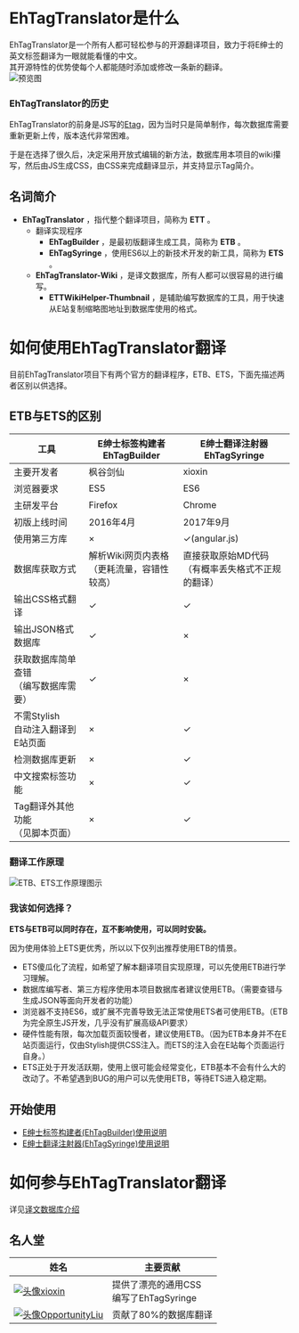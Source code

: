 ﻿# EhTagTranslator是什么
EhTagTranslator是一个所有人都可轻松参与的开源翻译项目，致力于将E绅士的英文标签翻译为一眼就能看懂的中文。  
其开源特性的优势使每个人都能随时添加或修改一条新的翻译。  
![预览图](https://raw.githubusercontent.com/wiki/Mapaler/EhTagTranslator/project-document/images/preview.png)

### EhTagTranslator的历史
EhTagTranslator的前身是JS写的[Etag](https://sleazyfork.org/scripts/17966)，因为当时只是简单制作，每次数据库需要重新更新上传，版本迭代非常困难。

于是在选择了很久后，决定采用开放式编辑的新方法，数据库用本项目的wiki攥写，然后由JS生成CSS，由CSS来完成翻译显示，并支持显示Tag简介。

## 名词简介
* **EhTagTranslator** ，指代整个翻译项目，简称为 **ETT** 。
  * 翻译实现程序
    * **EhTagBuilder** ，是最初版翻译生成工具，简称为 **ETB** 。
    * **EhTagSyringe** ，使用ES6以上的新技术开发的新工具，简称为 **ETS** 。
  * **EhTagTranslator-Wiki** ，是译文数据库，所有人都可以很容易的进行编写。
    * **ETTWikiHelper-Thumbnail** ，是辅助编写数据库的工具，用于快速从E站复制缩略图地址到数据库使用的格式。

# 如何使用EhTagTranslator翻译
目前EhTagTranslator项目下有两个官方的翻译程序，ETB、ETS，下面先描述两者区别以供选择。

## ETB与ETS的区别

| 工具 | E绅士标签构建者<br>EhTagBuilder | E绅士翻译注射器<br>EhTagSyringe |
| --- | --- | --- |
| 主要开发者 | 枫谷剑仙 | xioxin |
| 浏览器要求 | ES5 | ES6 |
| 主研发平台 | Firefox | Chrome |
| 初版上线时间 | 2016年4月 | 2017年9月 |
| 使用第三方库 | × | ✓(angular.js) |
| 数据库获取方式 | 解析Wiki网页内表格<br>（更耗流量，容错性较高） | 直接获取原始MD代码<br>（有概率丢失格式不正规的翻译） |
| 输出CSS格式翻译 | ✓ | ✓ |
| 输出JSON格式数据库 | ✓ | × |
| 获取数据库简单查错<br>（编写数据库需要） | ✓ | × |
| 不需Stylish<br>自动注入翻译到E站页面 | × | ✓ |
| 检测数据库更新 | × | ✓ |
| 中文搜索标签功能 | × | ✓ |
| Tag翻译外其他功能<br>（见脚本页面） | × | ✓ |

### 翻译工作原理
![ETB、ETS工作原理图示](https://user-images.githubusercontent.com/5716100/30388817-8dd554dc-9876-11e7-9bd9-abdd30b92437.png)



### 我该如何选择？

**ETS与ETB可以同时存在，互不影响使用，可以同时安装。**

因为使用体验上ETS更优秀，所以以下仅列出推荐使用ETB的情景。
* ETS傻瓜化了流程，如希望了解本翻译项目实现原理，可以先使用ETB进行学习理解。
* 数据库编写者、第三方程序使用本项目数据库者建议使用ETB。（需要查错与生成JSON等面向开发者的功能）
* 浏览器不支持ES6，或扩展不完善导致无法正常使用ETS者可使用ETB。（ETB为完全原生JS开发，几乎没有扩展高级API要求）
* 硬件性能有限，每次加载页面较慢者，建议使用ETB。（因为ETB本身并不在E站页面运行，仅由Stylish提供CSS注入。而ETS的注入会在E站每个页面运行自身。）
* ETS正处于开发活跃期，使用上很可能会经常变化，ETB基本不会有什么大的改动了。不希望遇到BUG的用户可以先使用ETB，等待ETS进入稳定期。

## 开始使用
* [E绅士标签构建者(EhTagBuilder)使用说明](EhTagBuilder)
* [E绅士翻译注射器(EhTagSyringe)使用说明](EhTagSyringe)

# 如何参与EhTagTranslator翻译
详见[译文数据库介绍](Home)

## 名人堂
| 姓名 | 主要贡献 |
| --- | --- |
| [![头像](https://avatars1.githubusercontent.com/u/5716100?v=4&s=40)xioxin](https://github.com/xioxin) | 提供了漂亮的通用CSS<br>编写了EhTagSyringe |
| [![头像](https://avatars2.githubusercontent.com/u/13471233?v=4&s=40)OpportunityLiu](https://github.com/OpportunityLiu) | 贡献了80%的数据库翻译 |